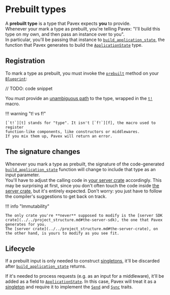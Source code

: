 # Prebuilt types

A **prebuilt type** is a type that Pavex expects **you** to provide.  
Whenever your mark a type as prebuilt, you're telling Pavex: "I'll build 
this type on my own, and then pass an instance over to you".  
In particular, you'll be passing that instance to [`build_application_state`](application_state.md), the function that Pavex generates to build the [`ApplicationState`](application_state.md) type.

## Registration

To mark a type as prebuilt, you must invoke the [`prebuilt`][Blueprint::prebuilt] method on your [`Blueprint`][Blueprint]:

// TODO: code snippet

You must provide an [unambiguous path](../cookbook.md) to the type, wrapped in the [`t!`][t] macro.

!!! warning "t! vs f!"

    [`t!`][t] stands for "type". It isn't [`f!`][f], the macro used to register
    function-like components, like constructors or middlewares.  
    If you mix them up, Pavex will return an error.
    
## The signature changes

Whenever you mark a type as prebuilt, the signature of the code-generated
[`build_application_state`](application_state.md) function will change to include that type as an input parameter.  
You'll have to adjust the calling code in [your server crate](../../project_structure.md#the-server-crate) accordingly. 
This may be surprising at first, since you don't often touch the code inside [the server crate](../../project_structure.md#the-server-crate), but it's entirely expected. Don't worry: you just have to follow the compiler's suggestions to get back
on track.

!!! info "Immutability"

    The only crate you're **never** supposed to modify is the [server SDK crate](../../project_structure.md#the-server-sdk), the one that Pavex generates for you. 
    The [server crate](../../project_structure.md#the-server-crate), on the other hand, is yours to modify as you see fit.
    
## Lifecycle

If a prebuilt input is only needed to construct [singletons][Lifecycle::Singleton], it'll be discarded after [`build_application_state`](application_state.md) returns.

If it's needed to process requests (e.g. as an input for a middleware), it'll be added as a field to [`ApplicationState`](application_state.md). 
In this case, Pavex will treat it as a [singleton][Lifecycle::Singleton] and
require it to implement the [`Send`][Send] and [`Sync`][Sync] traits.

[Lifecycle::Singleton]: ../../../api_reference/pavex/blueprint/constructor/enum.Lifecycle.html#variant.Singleton
[Send]: https://doc.rust-lang.org/std/marker/trait.Send.html
[Sync]: https://doc.rust-lang.org/std/marker/trait.Sync.html
[t]: ../../../api_reference/pavex/macro.t.html
[f]: ../../../api_reference/pavex/macro.f.html
[Blueprint::prebuilt]: ../../../api_reference/pavex/blueprint/struct.Blueprint.html#method.prebuilt.html
[Blueprint]: ../../../api_reference/pavex/blueprint/struct.Blueprint.html
